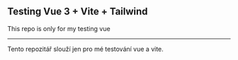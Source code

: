 ## Testing Vue 3 + Vite + Tailwind
This repo is only for my testing vue

-------------------------------------
Tento repozitář slouží jen pro mé testování vue a vite.
